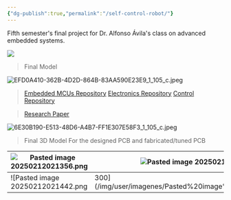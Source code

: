 ```yaml
---
{"dg-publish":true,"permalink":"/self-control-robot/"}
---
```


Fifth semester's final project for Dr. Alfonso Ávila's class on advanced embedded systems. 

![](https://youtu.be/gFDlEiFDrms)

>Final Model

![EFD0A410-362B-4D2D-864B-83AA590E23E9_1_105_c.jpeg](/img/user/imagenes/EFD0A410-362B-4D2D-864B-83AA590E23E9_1_105_c.jpeg)

> [Embedded MCUs Repository](https://github.com/CEJ2-Robotics/JO1_Embedded)
> [Electronics Repository](https://github.com/CEJ2-Robotics/JO1_Electronics)
> [Control Repository ](https://github.com/CEJ2-Robotics/JO1_Control.git)

> [Research Paper](https://docs.google.com/document/d/1-Lp5cSIEmAinlWhfnXFWSenTsRBmVe9RvbURuot7qUM/edit?tab=t.0)


![6E30B190-E513-48D6-A4B7-FF1E307E58F3_1_105_c.jpeg](/img/user/imagenes/6E30B190-E513-48D6-A4B7-FF1E307E58F3_1_105_c.jpeg)

> Final 3D Model For the designed PCB and fabricated/tuned PCB

| ![Pasted image 20250212021356.png](/img/user/imagenes/Pasted%20image%2020250212021356.png) | ![Pasted image 20250212021414.png](/img/user/imagenes/Pasted%20image%2020250212021414.png) |
| ------------------------------------ | ------------------------------------ |
![Pasted image 20250212021442.png|300](/img/user/imagenes/Pasted%20image%2020250212021442.png)